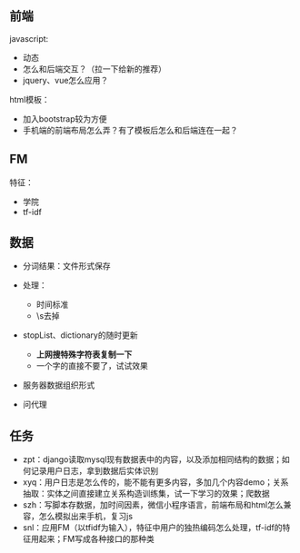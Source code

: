 ## 前端
javascript: 
- 动态
- 怎么和后端交互？（拉一下给新的推荐）
- jquery、vue怎么应用？

html模板：
- 加入bootstrap较为方便
- 手机端的前端布局怎么弄？有了模板后怎么和后端连在一起？

## FM
特征：
- 学院
- tf-idf

## 数据
- 分词结果：文件形式保存
- 处理：
  - 时间标准
  - \s去掉
- stopList、dictionary的随时更新
  - **上网搜特殊字符表复制一下**
  - 一个字的直接不要了，试试效果

- 服务器数据组织形式
- 问代理

## 任务
- zpt：django读取mysql现有数据表中的内容，以及添加相同结构的数据；如何记录用户日志，拿到数据后实体识别
- xyq：用户日志是怎么传的，能不能有更多内容，多加几个内容demo；关系抽取：实体之间直接建立关系构造训练集，试一下学习的效果；爬数据
- szh：写脚本存数据，加时间因素，微信小程序语言，前端布局和html怎么兼容，怎么模拟出来手机，复习js
- snl：应用FM（以tfidf为输入），特征中用户的独热编码怎么处理，tf-idf的特征用起来；FM写成各种接口的那种类

